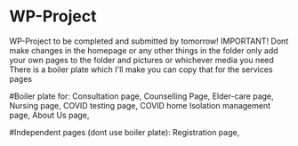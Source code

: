 # WP-Project
WP-Project to be completed and submitted by tomorrow!
IMPORTANT!
Dont make changes in the homepage or any other things in the folder
only add your own pages to the folder and pictures or whichever media you need
There is a boiler plate which I'll make you can copy that for the services pages

#Boiler plate for:
Consultation page,
Counselling Page,
Elder-care page,
Nursing page,
COVID testing page,
COVID home Isolation management page,
About Us page,

#Independent pages (dont use boiler plate):
Registration page,
